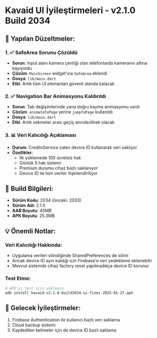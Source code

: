 # Kavaid UI İyileştirmeleri - v2.1.0 Build 2034

## 🔧 Yapılan Düzeltmeler:

### 1. ✅ SafeArea Sorunu Çözüldü
- **Sorun**: Input alanı kamera çentiği olan telefonlarda kameranın altına kayıyordu
- **Çözüm**: `MainScreen` widget'ına `SafeArea` eklendi
- **Dosya**: `lib/main.dart`
- **Etki**: Artık tüm UI elemanları güvenli alanda kalacak

### 2. ✅ Navigation Bar Animasyonu Kaldırıldı  
- **Sorun**: Tab değişimlerinde yana doğru kayma animasyonu vardı
- **Çözüm**: `animateToPage` yerine `jumpToPage` kullanıldı
- **Dosya**: `lib/main.dart`
- **Etki**: Artık sekmeler arası geçiş anında/direk olacak

### 3. 📊 Veri Kalıcılığı Açıklaması
- **Durum**: CreditsService zaten device ID kullanarak veri saklıyor
- **Özellikler**:
  - İlk yüklemede 100 ücretsiz hak
  - Günlük 5 hak sistemi
  - Premium durumu cihaz bazlı saklanıyor
  - Device ID ile tüm veriler ilişkilendiriliyor
  
## 🎯 Build Bilgileri:
- **Sürüm Kodu**: 2034 (önceki: 2033)
- **Sürüm Adı**: 2.1.0
- **AAB Boyutu**: 45MB
- **APK Boyutu**: 25.3MB

## 💡 Önemli Notlar:

### Veri Kalıcılığı Hakkında:
- Uygulama verileri silindiğinde SharedPreferences de silinir
- Ancak device ID aynı kaldığı için Firebase'e veri yedekleme eklenebilir
- Mevcut sistemde cihaz factory reset yapılmadıkça device ID korunur

### Test Etme:
```bash
# APK'yı test için yükleyin
adb install kavaid-v2.1.0-build2034-ui-fixes-2025-01-27.apk
```

## 🚀 Gelecek İyileştirmeler:
1. Firebase Authentication ile kullanıcı bazlı veri saklama
2. Cloud backup sistemi
3. Kaydedilen kelimeler için de device ID bazlı saklama 